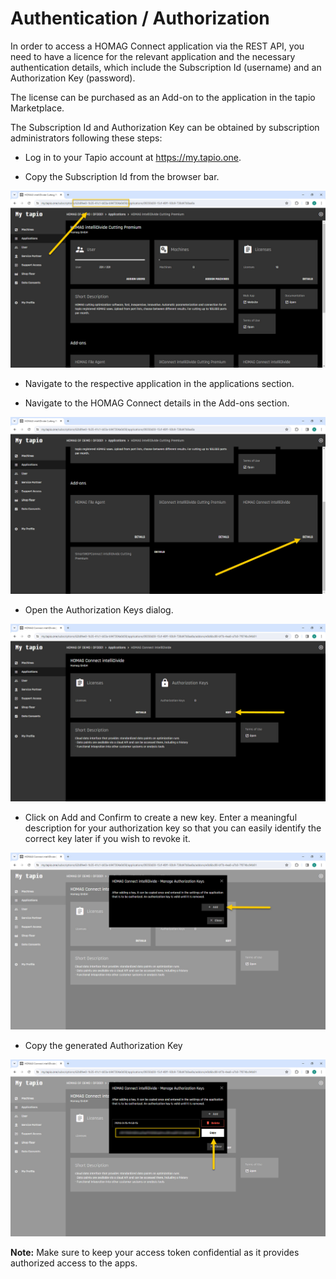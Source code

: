 # Authentication / Authorization

In order to access a HOMAG Connect application via the REST API, you need to have a licence for the relevant application and the necessary authentication details, which include the Subscription Id (username) and an Authorization Key (password).

The license can be purchased as an Add-on to the application in the tapio Marketplace.

The Subscription Id and Authorization Key can be obtained by subscription administrators following these steps:

- Log in to your Tapio account at https://my.tapio.one.

- Copy the Subscription Id from the browser bar.

![alt text](SubscriptionId.jpg "Subscription Id")

- Navigate to the respective application in the applications section.

- Navigate to the HOMAG Connect details in the Add-ons section.

![alt text](AuthorizationKey01.jpg)

- Open the Authorization Keys dialog.

![alt text](AuthorizationKey02.jpg)

- Click on Add and Confirm to create a new key. 
Enter a meaningful description for your authorization key so that you can easily identify the correct key later if you wish to revoke it.

![alt text](AuthorizationKey03.jpg)

- Copy the generated Authorization Key

![alt text](AuthorizationKey04.jpg)

<strong>Note:</strong> Make sure to keep your access token confidential as it provides authorized access to the apps.